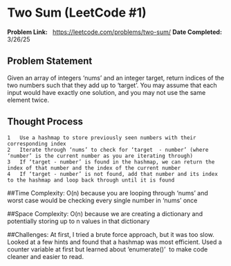 # Two Sum (LeetCode #1)
**Problem Link:**   https://leetcode.com/problems/two-sum/
**Date Completed:** 3/26/25

## Problem Statement
Given an array of integers ‘nums’ and an integer target, return indices of the two numbers such that they add up to ‘target’. You may assume that each input would have exactly one solution, and you may not use the same element twice.

## Thought Process
	1	Use a hashmap to store previously seen numbers with their corresponding index
	2	Iterate through ‘nums’ to check for ‘target  - number’ (where ‘number’ is the current number as you are iterating through) 
	3	If ‘target - number’ is found in the hashmap, we can return the index of that number and the index of the current number
	4	If ‘target - number’ is not found, add that number and its index to the hashmap and loop back through until it is found

##Time Complexity: 
O(n) because you are looping through ‘nums’ and worst case would be checking every single number in ‘nums’ once

##Space Complexity:
O(n) because we are creating a dictionary and potentially storing up to n values in that dictionary


##Challenges:
At first, I tried a brute force approach, but it was too slow. Looked at a few hints and found that a hashmap was most efficient. Used a counter variable at first but learned about ‘enumerate()’  to make code cleaner and easier to read.

